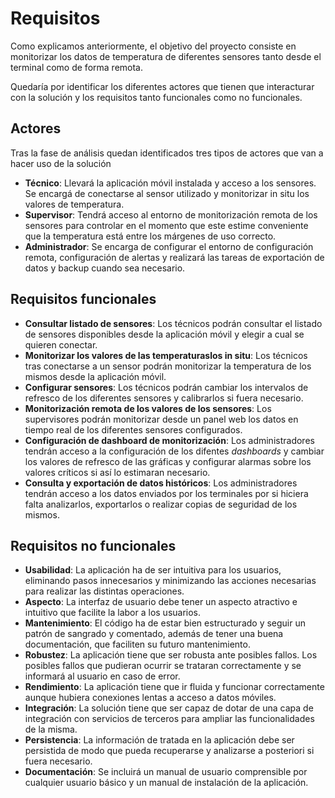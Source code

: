 # Requisitos

Como explicamos anteriormente, el objetivo del proyecto consiste en monitorizar los datos de temperatura de diferentes sensores tanto desde el terminal como de forma remota. 

Quedaría por identificar los diferentes actores que tienen que interacturar con la solución y los requisitos tanto funcionales como no funcionales.


## Actores

Tras la fase de análisis quedan identificados tres tipos de actores que van a hacer uso de la solución

- **Técnico**: Llevará la aplicación móvil instalada y acceso a los sensores. Se encargá de conectarse al sensor utilizado y monitorizar in situ los valores de temperatura.
- **Supervisor**: Tendrá acceso al entorno de monitorización remota de los sensores para controlar en el momento que este estime conveniente que la temperatura está entre los márgenes de uso correcto.
- **Administrador**: Se encarga de configurar el entorno de configuración remota, configuración de alertas y realizará las tareas de exportación de datos y backup cuando sea necesario.


## Requisitos funcionales

- **Consultar listado de sensores**: Los técnicos podrán consultar el listado de sensores disponibles desde la aplicación móvil y elegir a cual se quieren conectar.
- **Monitorizar los valores de las temperaturaslos in situ**: Los técnicos tras conectarse a un sensor podrán monitorizar la temperatura de los mismos desde la aplicación móvil.
- **Configurar sensores**: Los técnicos podrán cambiar los intervalos de refresco de los diferentes sensores y calibrarlos si fuera necesario.
- **Monitorización remota de los valores de los sensores**: Los supervisores podrán monitorizar desde un panel web los datos en tiempo real de los diferentes sensores configurados.
- **Configuración de dashboard de monitorización**: Los administradores tendrán acceso a la configuración de los difentes *dashboards* y cambiar los valores de refresco de las gráficas y configurar alarmas sobre los valores críticos si así lo estimaran necesario.
- **Consulta y exportación de datos históricos**: Los administradores tendrán acceso a los datos enviados por los terminales por si hiciera falta analizarlos, exportarlos o realizar copias de seguridad de los mismos.
    

## Requisitos no funcionales

- **Usabilidad**: La aplicación ha de ser intuitiva para los usuarios, eliminando pasos innecesarios y minimizando las acciones necesarias para realizar las distintas operaciones.
- **Aspecto**: La interfaz de usuario debe tener un aspecto atractivo e intuitivo que facilite la labor a los usuarios.
- **Mantenimiento**: El código ha de estar bien estructurado y seguir un patrón de sangrado y comentado, además de tener una buena documentación, que faciliten su futuro mantenimiento.
- **Robustez**: La aplicación tiene que ser robusta ante posibles fallos. Los posibles fallos que pudieran ocurrir se trataran correctamente y se informará al usuario en caso de error.
- **Rendimiento**: La aplicación tiene que ir fluida y funcionar correctamente aunque hubiera conexiones lentas a acceso a datos móviles.
- **Integración**: La solución tiene que ser capaz de dotar de una capa de integración con servicios de terceros para ampliar las funcionalidades de la misma.
- **Persistencia**: La información de tratada en la aplicación debe ser persistida de modo que pueda recuperarse y analizarse a posteriori si fuera necesario.
- **Documentación**: Se incluirá un manual de usuario comprensible por cualquier usuario básico y un manual de instalación de la aplicación.